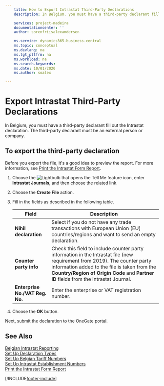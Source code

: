 ```yaml
---
    title: How to Export Intrastat Third-Party Declarations
    description: In Belgium, you must have a third-party declarant fill out the Intrastat declaration. The third-party declarant must be an external person or company.

    services: project-madeira 
    documentationcenter: ''
    author: sorenfriisalexandersen

    ms.service: dynamics365-business-central
    ms.topic: conceptual
    ms.devlang: na
    ms.tgt_pltfrm: na
    ms.workload: na
    ms.search.keywords:
    ms.date: 10/01/2020
    ms.author: soalex

---
```

# Export Intrastat Third-Party Declarations
In Belgium, you must have a third-party declarant fill out the Intrastat declaration. The third-party declarant must be an external person or company. 

## To export the third-party declaration  
Before you export the file, it's a good idea to preview the report. For more information, see [Print the Intrastat Form Report](how-to-print-the-intrastat-form-report.md).  

1.  Choose the ![Lightbulb that opens the Tell Me feature](../../media/ui-search/search_small.png "Tell me what you want to do") icon, enter **Intrastat Journals**, and then choose the related link.  
2.  Choose the **Create File** action.  
3.  Fill in the fields as described in the following table.  

    |Field|Description|  
    |---------------------------------|---------------------------------------|  
    |**Nihil declaration**|Select if you do not have any trade transactions with European Union (EU) countries/regions and want to send an empty declaration.|  
    |**Counter party info**|Check this field to include counter party information in the Intrastat file (new requirement from 2019). The counter party information added to the file is taken from the **Country/Region of Origin Code** and **Partner ID** fields from the Intrastat Journal.|  
    |**Enterprise No./VAT Reg. No.**|Enter the enterprise or VAT registration number.|  
    
4.  Choose the **OK** button.  

Next, submit the declaration to the OneGate portal.  

## See Also  
 [Belgian Intrastat Reporting](belgian-intrastat-reporting.md)   
 [Set Up Declaration Types](how-to-set-up-declaration-types.md)   
 [Set Up Belgian Tariff Numbers](how-to-set-up-belgian-tariff-numbers.md)   
 [Set Up Intrastat Establishment Numbers](how-to-set-up-intrastat-establishment-numbers.md)   
 [Print the Intrastat Form Report](how-to-print-the-intrastat-form-report.md)


[!INCLUDE[footer-include](../../includes/footer-banner.md)]